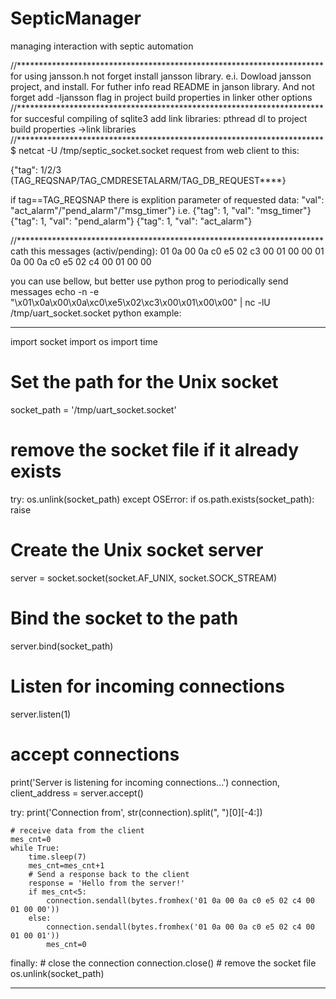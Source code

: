 # SepticManager
managing interaction with septic automation

//**********************************************************************
for using jansson.h not forget install jansson library. 
e.i. Dowload jansson project, and install. For futher info read README in janson library. 
And not forget add -ljansson flag in project build properties in linker other options
//**********************************************************************
for succesful compiling of sqlite3 add link libraries: 
pthread
dl
to project build properties ->link libraries
//**********************************************************************
$ netcat -U /tmp/septic_socket.socket
request from web client to this:

{"tag": 1/2/3 (TAG_REQSNAP/TAG_CMDRESETALARM/TAG_DB_REQUEST****}

if tag==TAG_REQSNAP there is explition parameter of requested data:
"val": "act_alarm"/"pend_alarm"/"msg_timer"}
i.e. {"tag": 1, "val": "msg_timer"}
{"tag": 1, "val": "pend_alarm"}
{"tag": 1, "val": "act_alarm"}

//**********************************************************************
cath this messages (activ/pending):
01 0a 00 0a c0 e5 02 c3 00 01 00 00
01 0a 00 0a c0 e5 02 c4 00 01 00 00

you can use bellow, but better use python prog to periodically send messages
echo -n -e "\x01\x0a\x00\x0a\xc0\xe5\x02\xc3\x00\x01\x00\x00" | nc -lU  /tmp/uart_socket.socket
python example:
****
import socket
import os
import time

# Set the path for the Unix socket
socket_path = '/tmp/uart_socket.socket'

# remove the socket file if it already exists
try:
    os.unlink(socket_path)
except OSError:
    if os.path.exists(socket_path):
        raise

# Create the Unix socket server
server = socket.socket(socket.AF_UNIX, socket.SOCK_STREAM)

# Bind the socket to the path
server.bind(socket_path)

# Listen for incoming connections
server.listen(1)

# accept connections
print('Server is listening for incoming connections...')
connection, client_address = server.accept()

try:
    print('Connection from', str(connection).split(", ")[0][-4:])

    # receive data from the client
    mes_cnt=0
    while True:
        time.sleep(7)
        mes_cnt=mes_cnt+1
        # Send a response back to the client
        response = 'Hello from the server!'
        if mes_cnt<5:
            connection.sendall(bytes.fromhex('01 0a 00 0a c0 e5 02 c4 00 01 00 00'))
        else:
            connection.sendall(bytes.fromhex('01 0a 00 0a c0 e5 02 c4 00 01 00 01'))
            mes_cnt=0
finally:
    # close the connection
    connection.close()
    # remove the socket file
    os.unlink(socket_path)

***
